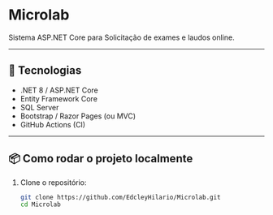 # Microlab

Sistema ASP.NET Core para Solicitação de exames e laudos online.

---

## 🚀 Tecnologias
- .NET 8 / ASP.NET Core
- Entity Framework Core
- SQL Server
- Bootstrap / Razor Pages (ou MVC)
- GitHub Actions (CI)

---

## 📦 Como rodar o projeto localmente

1. Clone o repositório:
   ```bash
   git clone https://github.com/EdcleyHilario/Microlab.git
   cd Microlab
